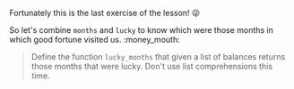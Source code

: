 Fortunately this is the last exercise of the lesson! :stuck_out_tongue_winking_eye:

So let's combine `months` and `lucky` to know which were those months in which good fortune visited us. :money_mouth:

> Define the function `lucky_months` that given a list of balances returns those months that were lucky. Don't use list comprehensions this time.